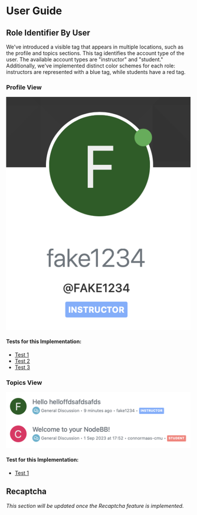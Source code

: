 # User Guide

## Role Identifier By User

We've introduced a visible tag that appears in multiple locations, such as the profile and topics sections. This tag identifies the account type of the user. The available account types are "instructor" and "student." Additionally, we've implemented distinct color schemes for each role: instructors are represented with a blue tag, while students have a red tag.

### Profile View

<img src="userGuideFiles/roleProfileView.png" alt="Profile View Role Identifier" width="500"/>

#### Tests for this Implementation:
- [Test 1](https://github.com/CMU-313/fall23-nodebb-pittbegels/blob/3cef121efef15ec2617905e6287b2a358d3d7ee8/test/controllers.js#L1361)
- [Test 2](https://github.com/CMU-313/fall23-nodebb-pittbegels/blob/3cef121efef15ec2617905e6287b2a358d3d7ee8/test/controllers.js#L1376)
- [Test 3](https://github.com/CMU-313/fall23-nodebb-pittbegels/blob/3cef121efef15ec2617905e6287b2a358d3d7ee8/test/controllers.js#L1391)

### Topics View

<img src="userGuideFiles/roleTopicsView.png" alt="Topics View Role Identifier" width="500"/>

#### Test for this Implementation:
- [Test 1](https://github.com/CMU-313/fall23-nodebb-pittbegels/blob/3cef121efef15ec2617905e6287b2a358d3d7ee8/test/topics.js#L589C11-L589C11)

## Recaptcha

*This section will be updated once the Recaptcha feature is implemented.*
